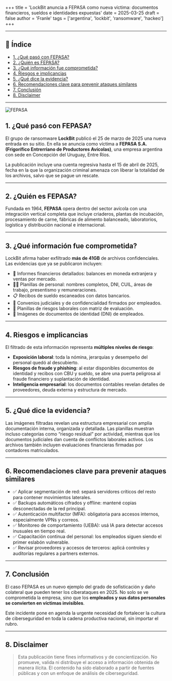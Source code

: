 +++
title = 'LockBit anuncia a FEPASA como nueva víctima: documentos financieros, sueldos e identidades expuestas'
date = 2025-03-25
draft = false
author = 'Franle'
tags = ['argentina', 'lockbit', 'ransomware', 'hackeo']
+++

---

## 🧷 Índice
- [1. ¿Qué pasó con FEPASA?](#1-qué-pasó-con-fepasa)
- [2. ¿Quién es FEPASA?](#2-quién-es-fepasa)
- [3. ¿Qué información fue comprometida?](#3-qué-información-fue-comprometida)
- [4. Riesgos e implicancias](#4-riesgos-e-implicancias)
- [5. ¿Qué dice la evidencia?](#5-qué-dice-la-evidencia)
- [6. Recomendaciones clave para prevenir ataques similares](#6-recomendaciones-clave-para-prevenir-ataques-similares)
- [7. Conclusión](#7-conclusión)
- [8. Disclaimer](#8-disclaimer)

---

![FEPASA](https://i.gyazo.com/f65e7f2e01504853a3d1d25c33dee994.png)

## 1. ¿Qué pasó con FEPASA?

El grupo de ransomware **LockBit** publicó el 25 de marzo de 2025 una nueva entrada en su sitio. En ella se anuncia como víctima a **FEPASA S.A. (Frigorífico Entrerriano de Productores Avícolas)**, una empresa argentina con sede en Concepción del Uruguay, Entre Ríos.

La publicación incluye una cuenta regresiva hasta el 15 de abril de 2025, fecha en la que la organización criminal amenaza con liberar la totalidad de los archivos, salvo que se pague un rescate.

---

## 2. ¿Quién es FEPASA?

Fundada en 1964, **FEPASA** opera dentro del sector avícola con una integración vertical completa que incluye criaderos, plantas de incubación, procesamiento de carne, fábricas de alimento balanceado, laboratorios, logística y distribución nacional e internacional.

---

## 3. ¿Qué información fue comprometida?

LockBit afirma haber exfiltrado **más de 41GB** de archivos confidenciales. Las evidencias que ya se publicaron incluyen:

- 🧾 Informes financieros detallados: balances en moneda extranjera y ventas por mercado.
- 👷‍♂️ Planillas de personal: nombres completos, DNI, CUIL, áreas de trabajo, presentismo y remuneraciones.
- 📋 Recibos de sueldo escaneados con datos bancarios.
- 🔐 Convenios judiciales y de confidencialidad firmados por empleados.
- 🧪 Planillas de riesgos laborales con matriz de evaluación.
- 🪪 Imágenes de documentos de identidad (DNI) de empleados.

---

## 4. Riesgos e implicancias

El filtrado de esta información representa **múltiples niveles de riesgo**:

- **Exposición laboral**: toda la nómina, jerarquías y desempeño del personal quedó al descubierto.
- **Riesgos de fraude y phishing**: al estar disponibles documentos de identidad y recibos con CBU y sueldo, se abre una puerta peligrosa al fraude financiero y suplantación de identidad.
- **Inteligencia empresarial**: los documentos contables revelan detalles de proveedores, deuda externa y estructura de mercado.

---

## 5. ¿Qué dice la evidencia?

Las imágenes filtradas revelan una estructura empresarial con amplia documentación interna, organizada y detallada. Las planillas muestran incluso categorías como “riesgo residual” por actividad, mientras que los documentos judiciales dan cuenta de conflictos laborales activos. Los archivos también incluyen evaluaciones financieras firmadas por contadores matriculados.

---

## 6. Recomendaciones clave para prevenir ataques similares

- ✅ Aplicar segmentación de red: separá servidores críticos del resto para contener movimientos laterales.
- ✅ Backups automáticos cifrados y offline: mantené copias desconectadas de la red principal.
- ✅ Autenticación multifactor (MFA): obligatoria para accesos internos, especialmente VPNs y correos.
- ✅ Monitoreo de comportamiento (UEBA): usá IA para detectar accesos inusuales en tiempo real.
- ✅ Capacitación continua del personal: los empleados siguen siendo el primer eslabón vulnerable.
- ✅ Revisar proveedores y accesos de terceros: aplicá controles y auditorías regulares a partners externos.

---
## 7. Conclusión

El caso FEPASA es un nuevo ejemplo del grado de sofisticación y daño colateral que pueden tener los ciberataques en 2025. No solo se ve comprometida la empresa, sino que los **empleados y sus datos personales se convierten en víctimas invisibles**.

Este incidente pone en agenda la urgente necesidad de fortalecer la cultura de ciberseguridad en toda la cadena productiva nacional, sin importar el rubro.

---

## 8. Disclaimer

> Esta publicación tiene fines informativos y de concientización. No promueve, valida ni distribuye el acceso a información obtenida de manera ilícita. El contenido ha sido elaborado a partir de fuentes públicas y con un enfoque de análisis de ciberseguridad.
